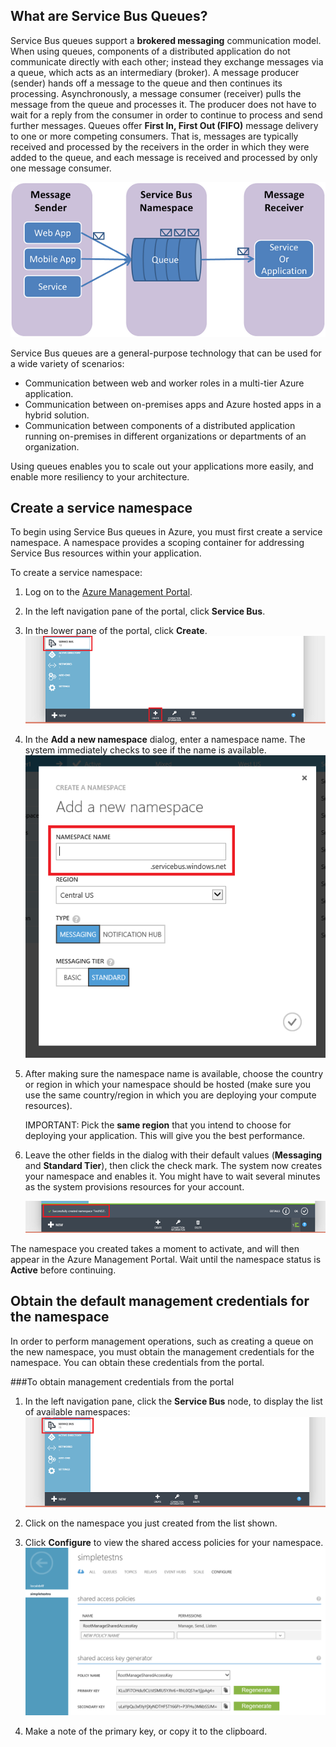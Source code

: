 <a id="what-are-service-bus-queues"></a>
## What are Service Bus Queues?

Service Bus queues support a **brokered messaging** communication
model. When using queues, components of a distributed application do not
communicate directly with each other; instead they exchange messages via
a queue, which acts as an intermediary (broker). A message producer (sender)
hands off a message to the queue and then continues its processing.
Asynchronously, a message consumer (receiver) pulls the message from the
queue and processes it. The producer does not have to wait for a reply
from the consumer in order to continue to process and send further
messages. Queues offer **First In, First Out (FIFO)** message delivery
to one or more competing consumers. That is, messages are typically
received and processed by the receivers in the order in which they were
added to the queue, and each message is received and processed by only
one message consumer.

![QueueConcepts](./media/service-bus-java-how-to-create-queue/sb-queues-08.png)

Service Bus queues are a general-purpose technology that can be used for
a wide variety of scenarios:

-   Communication between web and worker roles in a multi-tier
    Azure application.
-   Communication between on-premises apps and Azure hosted apps
    in a hybrid solution.
-   Communication between components of a distributed application
    running on-premises in different organizations or departments of an
    organization.

Using queues enables you to scale out your applications more easily, and
enable more resiliency to your architecture.

## Create a service namespace

To begin using Service Bus queues in Azure, you must first
create a service namespace. A namespace provides a scoping
container for addressing Service Bus resources within your application.

To create a service namespace:

1.  Log on to the [Azure Management Portal][].

2.  In the left navigation pane of the portal, click
    **Service Bus**.

3.  In the lower pane of the portal, click **Create**.
	![](./media/service-bus-java-how-to-create-queue/sb-queues-03.png)

4.  In the **Add a new namespace** dialog, enter a namespace name.
    The system immediately checks to see if the name is available.
	![](./media/service-bus-java-how-to-create-queue/sb-queues-04.png)

5.  After making sure the namespace name is available, choose the
    country or region in which your namespace should be hosted (make
    sure you use the same country/region in which you are deploying your
    compute resources).

	IMPORTANT: Pick the **same region** that you intend to choose for
    deploying your application. This will give you the best performance.

6. 	Leave the other fields in the dialog with their default values (**Messaging** and **Standard Tier**), then click the check mark. The system now creates your namespace and enables it. You might have to wait several minutes as the system provisions resources for your account.

	![](./media/service-bus-java-how-to-create-queue/getting-started-multi-tier-27.png)

The namespace you created takes a moment to activate, and will then appear in the Azure Management Portal. Wait until the namespace status is **Active** before continuing.

## Obtain the default management credentials for the namespace

In order to perform management operations, such as creating a queue on
the new namespace, you must obtain the management credentials for the
namespace. You can obtain these credentials from the portal.

###To obtain management credentials from the portal

1.  In the left navigation pane, click the **Service Bus** node, to
    display the list of available namespaces:
	![](./media/service-bus-java-how-to-create-queue/sb-queues-13.png)

2.  Click on the namespace you just created from the list shown.

3.  Click **Configure** to view the shared access policies for your namespace.
	![](./media/service-bus-java-how-to-create-queue/sb-queues-14.png)

4.  Make a note of the primary key, or copy it to the clipboard.

  [Azure Management Portal]: http://manage.windowsazure.cn

  [34]: ./media/service-bus-java-how-to-create-queue/VSProperties.png
